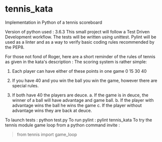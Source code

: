 # tennis_kata
Implementation in Python of a tennis scoreboard

Version of python used : 3.6.3
This small project will follow a Test Driven Development workflow.
The tests will be written using unittest.
Pylint will be used as a linter and as a way to verify basic coding rules recommended by the PEP8.


For those not fond of Roger, here are a short reminder of the rules of tennis as given in the kata's description :
The scoring system is rather simple:

1. Each player can have either of these points in one game 0 15 30 40

2. If you have 40 and you win the ball you win the game, however there are special rules.

3. If both have 40 the players are deuce. a. If the game is in deuce, the winner of a ball will have advantage and game ball. b. If the player with advantage wins the ball he wins the game c. If the player without advantage wins they are back at deuce.


To launch tests : python test.py
To run pylint : pylint tennis_kata
To try the tennis module game loop from a python command invite :
  > from tennis import game_loop
